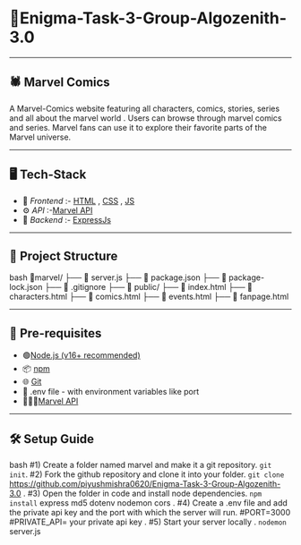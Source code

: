 # 🎯Enigma-Task-3-Group-Algozenith-3.0

---

## 🕷 Marvel Comics

A Marvel-Comics website featuring all characters, comics, stories, series and all about the marvel world .  Users can browse through marvel comics and series. Marvel fans can use it to explore their favorite parts of the Marvel universe.

---

## 🖥 Tech-Stack

- 🎨 *Frontend* :- [HTML](https://html.spec.whatwg.org) , [CSS](https://www.w3.org/TR/CSS/) , [JS](https://262.ecma-international.org)
- ⚙ *API* :-[Marvel API](https://developer.marvel.com/)
- 🔧 *Backend* :- [ExpressJs](https://expressjs.com)

---

## 📁 Project Structure

bash
📁marvel/
├── 📄 server.js
├── 📄 package.json
├── 📄 package-lock.json
├── 📄 .gitignore
├── 📁 public/
    ├── 📄 index.html
    ├── 📄 characters.html
    ├── 📄 comics.html
    ├── 📄 events.html
    ├── 📄 fanpage.html


---

## 📌 Pre-requisites
- 🟢[Node.js (v16+ recommended)](https://nodejs.org/)
- 📦 [npm](https://www.npmjs.com/)
- 🌐 [Git](https://git-scm.com/)
- 📄 .env file - with environment variables like port
- 🦸‍♂🔗[Marvel API](https://developer.marvel.com/)

---

## 🛠 Setup Guide

bash
#1) Create a folder named marvel and make it a git repository.
`git init`.
#2) Fork the github repository and clone it into your folder.
`git clone` https://github.com/piyushmishra0620/Enigma-Task-3-Group-Algozenith-3.0 .
#3) Open the folder in code and install node dependencies.
`npm install` express md5 dotenv nodemon cors .
#4) Create a .env file and add the private api key and the port with which the server will run.
#PORT=3000
#PRIVATE_API= your private api key .
#5) Start your server locally .
`nodemon` server.js
